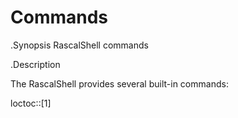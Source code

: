 # Commands

.Synopsis
RascalShell commands

.Description

The RascalShell provides several built-in commands:

loctoc::[1]  
